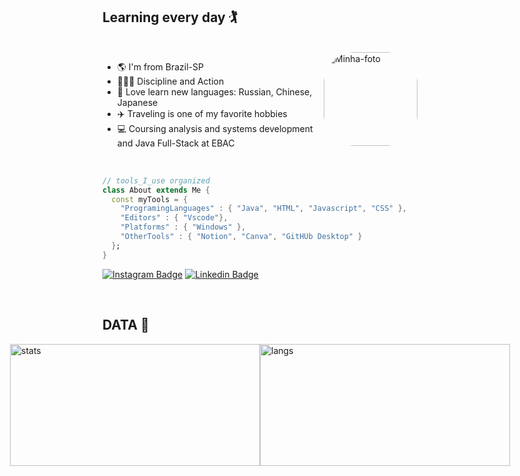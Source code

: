 ## Learning every day 🏌️

<div style="display: inline_block"><br>
  <img align="right" alt="Minha-foto" height="150" style="border-radius:50px;" src="https://cdn.discordapp.com/attachments/440952521905799169/942816659222171679/download20220201130632.png">
</div>


- 🌎 I'm from Brazil-SP
- 👨🏻‍💻 Discipline and Action
- 🧠 Love learn new languages: Russian, Chinese, Japanese
- ✈️ Traveling is one of my favorite hobbies
- 💻 Coursing analysis and systems development and Java Full-Stack at EBAC


<br>

```dart
// tools_I_use organized
class About extends Me { 
  const myTools = {  
    "ProgramingLanguages" : { "Java", "HTML", "Javascript", "CSS" },
    "Editors" : { "Vscode"},
    "Platforms" : { "Windows" },
    "OtherTools" : { "Notion", "Canva", "GitHUb Desktop" }
  };
}
```



[![Instagram Badge](https://img.shields.io/badge/-instagram-red?style=for-the-badge&logo=instagram&logoColor=white&link=https://github.com/kennedybarros)](https://www.instagram.com/7essxr/)
[![Linkedin Badge](https://img.shields.io/badge/-Linkedin-blue?style=for-the-badge&logo=Linkedin&logoColor=white&link=https://github.com/kennedybarros)](https://www.linkedin.com/in/bruno-vinicius-t/)

<br>

## DATA 🧮
<a href="https://github.com/brunotesser" style="display: flex; justify-content: center;">
  <img src="https://github-readme-stats.vercel.app/api?username=brunotesser&show_icons=true&theme=chartreuse-dark" alt="stats" width="400px" height="195px">
  <img src="https://github-readme-stats.vercel.app/api/top-langs/?username=brunotesser&layout=compact&theme=chartreuse-dark" alt="langs" width="400px" height="195px"> 
</a>



